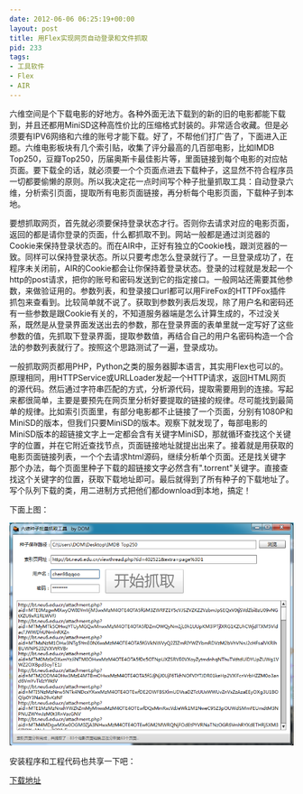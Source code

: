 ```yaml
---
date: 2012-06-06 06:25:19+00:00
layout: post
title: 用Flex实现网页自动登录和文件抓取
pid: 233
tags:
- 工具软件
- Flex
- AIR
---
```


六维空间是个下载电影的好地方。各种外面无法下载到的新的旧的电影都能下载到，并且还都用MiniSD这种高性价比的压缩格式封装的。非常适合收藏。但是必须要有IPV6网络和六维的账号才能下载。好了，不帮他们打广告了，下面进入正题。六维电影板块有几个索引贴，收集了评分最高的几百部电影，比如IMDB Top250，豆瓣Top250，历届奥斯卡最佳影片等，里面链接到每个电影的对应帖页面。要下载全的话，就必须要一个个页面点进去下载种子，这显然不符合程序员一切都要偷懒的原则。所以我决定花一点时间写个种子批量抓取工具：自动登录六维，分析索引页面，提取所有电影页面链接，再分析每个电影页面，下载种子到本地。

要想抓取网页，首先就必须要保持登录状态才行。否则你去请求对应的电影页面，返回的都是请你登录的页面，什么都抓取不到。网站一般都是通过浏览器的Cookie来保持登录状态的。而在AIR中，正好有独立的Cookie栈，跟浏览器的一致。同样可以保持登录状态。所以只要考虑怎么登录就行了。一旦登录成功了，在程序未关闭前，AIR的Cookie都会让你保持着登录状态。登录的过程就是发起一个http的post请求，把你的账号和密码发送到它的指定接口。一般网站还需要其他参数，来做验证用的。参数列表，和登录接口url都可以用FireFox的HTTPFox插件抓包来查看到。比较简单就不说了。获取到参数列表后发现，除了用户名和密码还有一些参数是跟Cookie有关的，不知道服务器端是怎么计算生成的，不过没关系，既然是从登录界面发送出去的参数，那在登录界面的表单里就一定写好了这些参数的值，先抓取下登录界面，提取参数值，再结合自己的用户名密码构造一个合法的参数列表就行了。按照这个思路测试了一遍，登录成功。

一般抓取网页都用PHP，Python之类的服务器脚本语言，其实用Flex也可以的。原理相同，用HTTPService或URLLoader发起一个HTTP请求，返回HTML网页的源代码。然后通过字符串匹配的方式，分析源代码，提取需要用到的连接。写起来都很简单，主要是要预先在网页里分析好要提取的链接的规律。尽可能找到最简单的规律。比如索引页面里，有部分电影都不止链接了一个页面，分别有1080P和MiniSD的版本，但我们只要MiniSD的版本。观察下就发现了，每部电影的MiniSD版本的超链接文字上一定都会含有关键字MiniSD，那就循环查找这个关键字的位置，并在它附近查找节点，页面链接地址就提出出来了。接着就是用获取的电影页面链接列表，一个个去请求html源码，继续分析单个页面。还是找关键字那个办法，每个页面里种子下载的超链接文字必然含有".torrent"关键字。直接查找这个关键字的位置，获取下载地址即可。最后就得到了所有种子的下载地址了。写个队列下载的类，用二进制方式把他们都download到本地，搞定！

下面上图：

[![六维电影合集种子批量抓取工具](/uploads/2012/06/liuwei.png)](/uploads/2012/06/liuwei.png)

安装程序和工程代码也共享一下吧：

[下载地址](/uploads/2012/06/MovieDownloader.rar)
